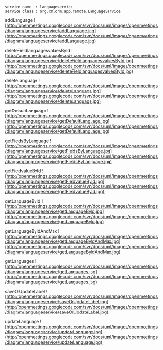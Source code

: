 
```
service name  : languageservice
service class : org.xmlcrm.app.remote.LanguageService
```

addLanguage
![http://openmeetings.googlecode.com/svn/docs/uml/images/openmeetings/diagram/languageservice/addLanguage.jpg](http://openmeetings.googlecode.com/svn/docs/uml/images/openmeetings/diagram/languageservice/addLanguage.jpg)

deleteFieldlanguagesvaluesById
![http://openmeetings.googlecode.com/svn/docs/uml/images/openmeetings/diagram/languageservice/deleteFieldlanguagesvaluesById.jpg](http://openmeetings.googlecode.com/svn/docs/uml/images/openmeetings/diagram/languageservice/deleteFieldlanguagesvaluesById.jpg)

deleteLanguage
![http://openmeetings.googlecode.com/svn/docs/uml/images/openmeetings/diagram/languageservice/deleteLanguage.jpg](http://openmeetings.googlecode.com/svn/docs/uml/images/openmeetings/diagram/languageservice/deleteLanguage.jpg)

getDefaultLanguage
![http://openmeetings.googlecode.com/svn/docs/uml/images/openmeetings/diagram/languageservice/getDefaultLanguage.jpg](http://openmeetings.googlecode.com/svn/docs/uml/images/openmeetings/diagram/languageservice/getDefaultLanguage.jpg)

getFieldsByLanguage
![http://openmeetings.googlecode.com/svn/docs/uml/images/openmeetings/diagram/languageservice/getFieldsByLanguage.jpg](http://openmeetings.googlecode.com/svn/docs/uml/images/openmeetings/diagram/languageservice/getFieldsByLanguage.jpg)

getFieldvalueById
![http://openmeetings.googlecode.com/svn/docs/uml/images/openmeetings/diagram/languageservice/getFieldvalueById.jpg](http://openmeetings.googlecode.com/svn/docs/uml/images/openmeetings/diagram/languageservice/getFieldvalueById.jpg)

getLanguageById
![http://openmeetings.googlecode.com/svn/docs/uml/images/openmeetings/diagram/languageservice/getLanguageById.jpg](http://openmeetings.googlecode.com/svn/docs/uml/images/openmeetings/diagram/languageservice/getLanguageById.jpg)

getLanguageByIdAndMax
![http://openmeetings.googlecode.com/svn/docs/uml/images/openmeetings/diagram/languageservice/getLanguageByIdAndMax.jpg](http://openmeetings.googlecode.com/svn/docs/uml/images/openmeetings/diagram/languageservice/getLanguageByIdAndMax.jpg)

getLanguages
![http://openmeetings.googlecode.com/svn/docs/uml/images/openmeetings/diagram/languageservice/getLanguages.jpg](http://openmeetings.googlecode.com/svn/docs/uml/images/openmeetings/diagram/languageservice/getLanguages.jpg)

saveOrUpdateLabel
![http://openmeetings.googlecode.com/svn/docs/uml/images/openmeetings/diagram/languageservice/saveOrUpdateLabel.jpg](http://openmeetings.googlecode.com/svn/docs/uml/images/openmeetings/diagram/languageservice/saveOrUpdateLabel.jpg)

updateLanguage
![http://openmeetings.googlecode.com/svn/docs/uml/images/openmeetings/diagram/languageservice/updateLanguage.jpg](http://openmeetings.googlecode.com/svn/docs/uml/images/openmeetings/diagram/languageservice/updateLanguage.jpg)